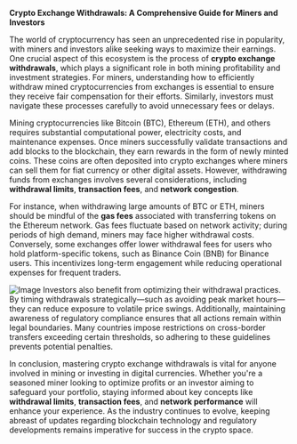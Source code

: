 **Crypto Exchange Withdrawals: A Comprehensive Guide for Miners and Investors**

The world of cryptocurrency has seen an unprecedented rise in popularity, with miners and investors alike seeking ways to maximize their earnings. One crucial aspect of this ecosystem is the process of **crypto exchange withdrawals**, which plays a significant role in both mining profitability and investment strategies. For miners, understanding how to efficiently withdraw mined cryptocurrencies from exchanges is essential to ensure they receive fair compensation for their efforts. Similarly, investors must navigate these processes carefully to avoid unnecessary fees or delays.

Mining cryptocurrencies like Bitcoin (BTC), Ethereum (ETH), and others requires substantial computational power, electricity costs, and maintenance expenses. Once miners successfully validate transactions and add blocks to the blockchain, they earn rewards in the form of newly minted coins. These coins are often deposited into crypto exchanges where miners can sell them for fiat currency or other digital assets. However, withdrawing funds from exchanges involves several considerations, including **withdrawal limits**, **transaction fees**, and **network congestion**.

For instance, when withdrawing large amounts of BTC or ETH, miners should be mindful of the **gas fees** associated with transferring tokens on the Ethereum network. Gas fees fluctuate based on network activity; during periods of high demand, miners may face higher withdrawal costs. Conversely, some exchanges offer lower withdrawal fees for users who hold platform-specific tokens, such as Binance Coin (BNB) for Binance users. This incentivizes long-term engagement while reducing operational expenses for frequent traders.


![Image](https://github.com/user-attachments/assets/31692037-0104-4703-abd1-696b6a7dd41b)
Investors also benefit from optimizing their withdrawal practices. By timing withdrawals strategically—such as avoiding peak market hours—they can reduce exposure to volatile price swings. Additionally, maintaining awareness of regulatory compliance ensures that all actions remain within legal boundaries. Many countries impose restrictions on cross-border transfers exceeding certain thresholds, so adhering to these guidelines prevents potential penalties.

In conclusion, mastering crypto exchange withdrawals is vital for anyone involved in mining or investing in digital currencies. Whether you're a seasoned miner looking to optimize profits or an investor aiming to safeguard your portfolio, staying informed about key concepts like **withdrawal limits**, **transaction fees**, and **network performance** will enhance your experience. As the industry continues to evolve, keeping abreast of updates regarding blockchain technology and regulatory developments remains imperative for success in the crypto space.
